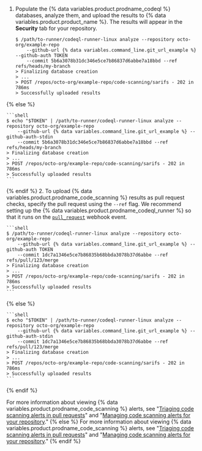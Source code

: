 1. Populate the {% data variables.product.prodname_codeql %} databases, analyze them, and upload the results to {% data variables.product.product_name %}. The results will appear in the **Security** tab for your repository.


    ```shell
    $ /path/to-runner/codeql-runner-linux analyze --repository octo-org/example-repo
        --github-url {% data variables.command_line.git_url_example %} --github-auth TOKEN
        --commit 5b6a3078b31dc346e5ce7b86837d6abbe7a18bbd --ref refs/heads/my-branch
    > Finalizing database creation
    > ...
    > POST /repos/octo-org/example-repo/code-scanning/sarifs - 202 in 786ms
    > Successfully uploaded results
    ```

{% else %}

    ```shell
    $ echo "$TOKEN" | /path/to-runner/codeql-runner-linux analyze --repository octo-org/example-repo
        --github-url {% data variables.command_line.git_url_example %} --github-auth-stdin
        --commit 5b6a3078b31dc346e5ce7b86837d6abbe7a18bbd --ref refs/heads/my-branch
    > Finalizing database creation
    > ...
    > POST /repos/octo-org/example-repo/code-scanning/sarifs - 202 in 786ms
    > Successfully uploaded results
    ```
{% endif %}
2. To upload {% data variables.product.prodname_code_scanning %} results as pull request checks, specify the pull request using the <nobr>`--ref`</nobr> flag. We recommend setting up the {% data variables.product.prodname_codeql_runner %} so that it runs on the [`pull_request`](/developers/webhooks-and-events/webhook-events-and-payloads#pull_request) webhook event.


    ```shell
    $ /path/to-runner/codeql-runner-linux analyze --repository octo-org/example-repo
        --github-url {% data variables.command_line.git_url_example %} --github-auth TOKEN
        --commit 1dc7a1346e5ce7b86835b68bbda3078b37d6abbe --ref refs/pull/123/merge
    > Finalizing database creation
    > ...
    > POST /repos/octo-org/example-repo/code-scanning/sarifs - 202 in 786ms
    > Successfully uploaded results
    ```

{% else %}

    ```shell
    $ echo "$TOKEN" | /path/to-runner/codeql-runner-linux analyze --repository octo-org/example-repo
        --github-url {% data variables.command_line.git_url_example %} --github-auth-stdin
        --commit 1dc7a1346e5ce7b86835b68bbda3078b37d6abbe --ref refs/pull/123/merge
    > Finalizing database creation
    > ...
    > POST /repos/octo-org/example-repo/code-scanning/sarifs - 202 in 786ms
    > Successfully uploaded results
    ```
{% endif %}


For more information about viewing {% data variables.product.prodname_code_scanning %} alerts, see "[Triaging code scanning alerts in pull requests](/github/finding-security-vulnerabilities-and-errors-in-your-code/triaging-code-scanning-alerts-in-pull-requests)" and "[Managing code scanning alerts for your repository](/github/finding-security-vulnerabilities-and-errors-in-your-code/managing-code-scanning-alerts-for-your-repository)."
{% else %}
For more information about viewing {% data variables.product.prodname_code_scanning %} alerts, see "[Triaging code scanning alerts in pull requests](/code-security/secure-coding/automatically-scanning-your-code-for-vulnerabilities-and-errors/triaging-code-scanning-alerts-in-pull-requests)" and "[Managing code scanning alerts for your repository](/code-security/secure-coding/automatically-scanning-your-code-for-vulnerabilities-and-errors/managing-code-scanning-alerts-for-your-repository)."
{% endif %}
